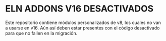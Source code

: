 # ELN ADDONS V16 DESACTIVADOS
Este repositorio contiene módulos personalizados de v8, los cuales no van a usarse en v16.
Aún así deben estar presentes con el código desactivado para que no fallen en la migración.
